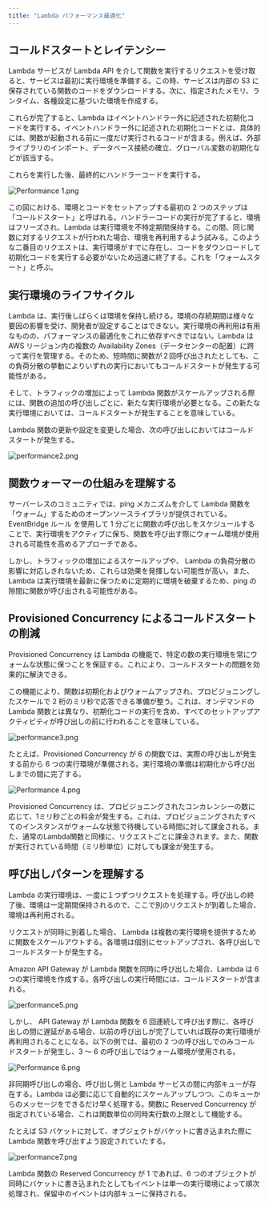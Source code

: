 ```yaml
---
title: "Lambda パフォーマンス最適化"
---
```


## コールドスタートとレイテンシー

Lambda サービスが Lambda API を介して関数を実行するリクエストを受け取ると、サービスは最初に実行環境を準備する。この時、サービスは内部の S3 に保存されている関数のコードをダウンロードする。次に、指定されたメモリ、ランタイム、各種設定に基づいた環境を作成する。

これらが完了すると、Lambda はイベントハンドラー外に記述された初期化コードを実行する。イベントハンドラー外に記述された初期化コードとは、具体的には、関数が起動される前に一度だけ実行されるコードが含まる。例えば、外部ライブラリのインポート、データベース接続の確立、グローバル変数の初期化などが該当する。

これらを実行した後、最終的にハンドラーコードを実行する。

![Performance 1.png](https://prod-files-secure.s3.us-west-2.amazonaws.com/4fc61ac9-b4cf-4a6f-b4b2-c624a50e6c56/35836097-015a-4a22-843a-51760677c9ae/Performance_1.png)

この図における、環境とコードをセットアップする最初の 2 つのステップは「コールドスタート」と呼ばれる。ハンドラーコードの実行が完了すると、環境はフリーズされ、Lambda は実行環境を不特定期間保持する。この間、同じ関数に対するリクエストが行われた場合、環境を再利用するよう試みる。このような二番目のリクエストは、実行環境がすでに存在し、コードをダウンロードして初期化コードを実行する必要がないため迅速に終了する。これを「ウォームスタート」と呼ぶ。

## **実行環境のライフサイクル**

Lambda は、実行後しばらくは環境を保持し続ける。環境の存続期間は様々な要因の影響を受け、開発者が設定することはできない。実行環境の再利用は有用なものの、パフォーマンスの最適化をこれに依存すべきではない。Lambda は AWS リージョン内の複数の Availability Zones（データセンターの配置）に跨って実行を管理する。そのため、短時間に関数が２回呼び出されたとしても、この負荷分散の挙動によりいずれの実行においてもコールドスタートが発生する可能性がある。

そして、トラフィックの増加によって Lambda 関数がスケールアップされる際には、関数の追加の呼び出しごとに、新たな実行環境が必要となる。この新たな実行環境においては、コールドスタートが発生することを意味している。

Lambda 関数の更新や設定を変更した場合、次の呼び出しにおいてはコールドスタートが発生する。

![performance2.png](https://prod-files-secure.s3.us-west-2.amazonaws.com/4fc61ac9-b4cf-4a6f-b4b2-c624a50e6c56/a807a8c9-9fb2-40a4-8a09-758a3ae90d83/performance2.png)

## **関数ウォーマーの仕組みを理解する**

サーバーレスのコミュニティでは、ping メカニズムを介して Lambda 関数を「ウォーム」するためのオープンソースライブラリが提供されている。 EventBridge ルール を使用して 1 分ごとに関数の呼び出しをスケジュールすることで、実行環境をアクティブに保ち、関数を呼び出す際にウォーム環境が使用される可能性を高めるアプローチである。

しかし、トラフィックの増加によるスケールアップや、 Lambda の負荷分散の影響に対応しきれないため、これらは効果を発揮しない可能性が高い。また、 Lambda は実行環境を最新に保つために定期的に環境を破棄するため、ping の隙間に関数が呼び出される可能性がある。

## **Provisioned Concurrency によるコールドスタートの削減**

Provisioned Concurrency は Lambda の機能で、特定の数の実行環境を常にウォームな状態に保つことを保証する。これにより、コールドスタートの問題を効果的に解決できる。

この機能により、関数は初期化およびウォームアップされ、プロビジョニングしたスケールで 2 桁のミリ秒で応答できる準備が整う。これは、オンデマンドの Lambda 関数とは異なり、初期化コードの実行を含め、すべてのセットアップアクティビティが呼び出しの前に行われることを意味している。

![performance3.png](https://prod-files-secure.s3.us-west-2.amazonaws.com/4fc61ac9-b4cf-4a6f-b4b2-c624a50e6c56/79894584-0d28-4301-a691-16d78b5ade47/performance3.png)

たとえば、Provisioned Concurrency が 6 の関数では、実際の呼び出しが発生する前から 6 つの実行環境が準備される。実行環境の準備は初期化から呼び出しまでの間に完了する。

![Performance 4.png](https://prod-files-secure.s3.us-west-2.amazonaws.com/4fc61ac9-b4cf-4a6f-b4b2-c624a50e6c56/5b9febde-4ad2-4509-a5f3-9e16007f162f/Performance_4.png)

Provisioned Concurrency は、プロビジョニングされたコンカレンシーの数に応じて、1ミリ秒ごとの料金が発生する。これは、プロビジョニングされたすべてのインスタンスがウォームな状態で待機している時間に対して課金される。また、通常のLambda関数と同様に、リクエストごとに課金されます。また、関数が実行されている時間（ミリ秒単位）に対しても課金が発生する。

## **呼び出しパターンを理解する**

 Lambda の実行環境は、一度に１つずつリクエストを処理する。呼び出しの終了後、環境は一定期間保持されるので、ここで別のリクエストが到着した場合、環境は再利用される。

リクエストが同時に到着した場合、 Lambda は複数の実行環境を提供するために関数をスケールアウトする。各環境は個別にセットアップされ、各呼び出しでコールドスタートが発生する。

Amazon API Gateway が Lambda 関数を同時に呼び出した場合、Lambda は 6 つの実行環境を作成する。各呼び出しの実行時間には、コールドスタートが含まれる。

![performance5.png](https://prod-files-secure.s3.us-west-2.amazonaws.com/4fc61ac9-b4cf-4a6f-b4b2-c624a50e6c56/248382e6-56bb-41e9-980f-0ef2b72751a9/performance5.png)

しかし、 API Gateway が Lambda 関数を 6 回連続して呼び出す際に、各呼び出しの間に遅延がある場合、以前の呼び出しが完了していれば既存の実行環境が再利用されることになる。以下の例では、最初の 2 つの呼び出しでのみコールドスタートが発生し、3 ～ 6 の呼び出しではウォーム環境が使用される。

![Performance 6.png](https://prod-files-secure.s3.us-west-2.amazonaws.com/4fc61ac9-b4cf-4a6f-b4b2-c624a50e6c56/938f4311-b5d4-4820-8dc7-12b09dfac558/Performance_6.png)

非同期呼び出しの場合、呼び出し側と Lambda サービスの間に内部キューが存在する。Lambda は必要に応じて自動的にスケールアップしつつ、このキューからのメッセージをできるだけ早く処理する。関数に Reserved Concurrency が指定されている場合、これは関数単位の同時実行数の上限として機能する。

たとえば S3 バケットに対して、オブジェクトがバケットに書き込まれた際に Lambda 関数を呼び出すよう設定されていたする。

![performance7.png](https://prod-files-secure.s3.us-west-2.amazonaws.com/4fc61ac9-b4cf-4a6f-b4b2-c624a50e6c56/38b0bde0-ec4a-46f5-9f0b-0ee108a0ed7e/performance7.png)

Lambda 関数の Reserved Concurrency が 1 であれば、6 つのオブジェクトが同時にバケットに書き込まれたとしてもイベントは単一の実行環境によって順次処理され、保留中のイベントは内部キューに保持される。